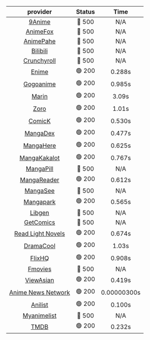 | **provider** | **Status** | **Time** |
|:--------:|:------:|:----:|
| [9Anime](https://9anime.pl) | 🔴 500 | N/A |
| [AnimeFox](https://animefox.tv) | 🔴 500 | N/A |
| [AnimePahe](https://animepahe.com) | 🔴 500 | N/A |
| [Bilibili](https://bilibili.tv) | 🔴 500 | N/A |
| [Crunchyroll](https://cronchy.consumet.stream) | 🔴 500 | N/A |
|  [Enime](https://enime.moe)  | 🟢 200 | 0.288s |
|  [Gogoanime](https://gogoanime.gr)  | 🟢 200 | 0.985s |
|  [Marin](https://marin.moe)  | 🟢 200 | 3.09s |
|  [Zoro](https://zoro.to)  | 🟢 200 | 1.01s |
|  [ComicK](https://comick.app)  | 🟢 200 | 0.530s |
|  [MangaDex](https://mangadex.org)  | 🟢 200 | 0.477s |
|  [MangaHere](http://www.mangahere.cc)  | 🟢 200 | 0.625s |
|  [MangaKakalot](https://mangakakalot.com)  | 🟢 200 | 0.767s |
| [MangaPill](https://mangapill.com) | 🔴 500 | N/A |
|  [MangaReader](https://mangareader.to)  | 🟢 200 | 0.612s |
| [MangaSee](https://mangasee123.com) | 🔴 500 | N/A |
|  [Mangapark](https://v2.mangapark.net)  | 🟢 200 | 0.565s |
| [Libgen](http://libgen) | 🔴 500 | N/A |
| [GetComics](https://getcomics.info/) | 🔴 500 | N/A |
|  [Read Light Novels](https://readlightnovels.net)  | 🟢 200 | 0.674s |
|  [DramaCool](https://www1.dramacool.cr)  | 🟢 200 | 1.03s |
|  [FlixHQ](https://flixhq.to)  | 🟢 200 | 0.908s |
| [Fmovies](https://fmovies.to) | 🔴 500 | N/A |
|  [ViewAsian](https://viewasian.co)  | 🟢 200 | 0.419s |
|  [Anime News Network](https://www.animenewsnetwork.com)  | 🟢 200 | 0.00000300s |
|  [Anilist](https://anilist.co)  | 🟢 200 | 0.100s |
| [Myanimelist](https://myanimelist.net/) | 🔴 500 | N/A |
|  [TMDB](https://www.themoviedb.org)  | 🟢 200 | 0.232s |
